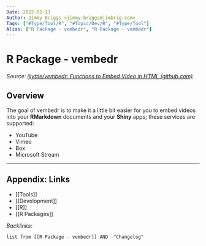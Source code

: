 ```yaml
---
Date: 2022-02-13
Author: Jimmy Briggs <jimmy.briggs@jimbrig.com>
Tags: ["#Type/Tool/R", "#Topic/Dev/R", "#Type/Tool"]
Alias: ["R Package - vembedr", "R Package - vembedr"]
---
```


# R Package - vembedr

*Source: [ijlyttle/vembedr: Functions to Embed Video in HTML (github.com)](https://github.com/ijlyttle/vembedr)*

## Overview

The goal of vembedr is to make it a little bit easier for you to embed videos into your **RMarkdown** documents and your **Shiny** apps; these services are supported:

-   YouTube
-   Vimeo
-   Box
-   Microsoft Stream



***

## Appendix: Links

- [[Tools]]
- [[Development]]
- [[R]]
- [[R Packages]]


*Backlinks:*

```dataview
list from [[R Package - vembedr]] AND -"Changelog"
```